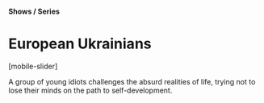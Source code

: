 
#### Shows / Series

# European Ukrainians

[mobile-slider]

A group of young idiots challenges the absurd realities of life, trying not to lose their minds on the path to self-development.
